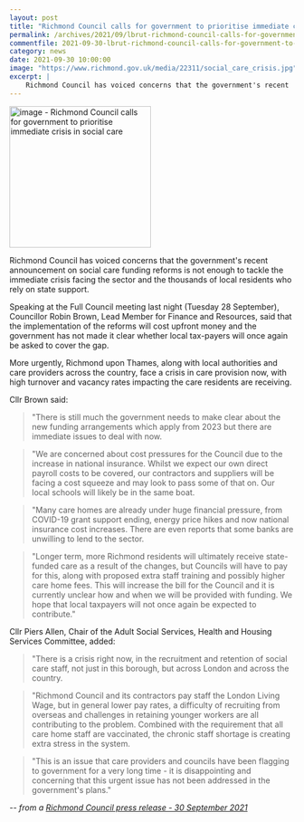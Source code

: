 ```yaml
---
layout: post
title: "Richmond Council calls for government to prioritise immediate crisis in social care"
permalink: /archives/2021/09/lbrut-richmond-council-calls-for-government-to-prioritise-immediate-crisis-in-social-care.html
commentfile: 2021-09-30-lbrut-richmond-council-calls-for-government-to-prioritise-immediate-crisis-in-social-care
category: news
date: 2021-09-30 10:00:00
image: "https://www.richmond.gov.uk/media/22311/social_care_crisis.jpg"
excerpt: |
    Richmond Council has voiced concerns that the government's recent  announcement on social care funding reforms is not enough to tackle the  immediate crisis facing the sector and the thousands of local residents who  rely on state support.
---
```

<img src="https://www.richmond.gov.uk/media/22311/social_care_crisis.jpg" alt="image - Richmond Council calls for government to prioritise immediate crisis in social care" width="250" class="photo right" alt="" >


Richmond Council has voiced concerns that the government's recent  announcement on social care funding reforms is not enough to tackle the  immediate crisis facing the sector and the thousands of local residents who  rely on state support.

Speaking at the Full Council meeting last night (Tuesday 28 September),  Councillor Robin Brown, Lead Member for Finance and Resources, said that  the implementation of the reforms will cost upfront money and the  government has not made it clear whether local tax-payers will once again  be asked to cover the gap.

More urgently, Richmond upon Thames, along with local authorities and care  providers across the country, face a crisis in care provision now, with  high turnover and vacancy rates impacting the care residents are receiving.

Cllr Brown said:

> "There is still much the government needs to make clear about the new  funding arrangements which apply from 2023 but there are immediate issues  to deal with now.

> "We are concerned about cost pressures for the Council due to the increase  in national insurance. Whilst we expect our own direct payroll costs to be  covered, our contractors and suppliers will be facing a cost squeeze and  may look to pass some of that on. Our local schools will likely be in the  same boat.

> "Many care homes are already under huge financial pressure, from COVID-19  grant support ending, energy price hikes and now national insurance cost  increases. There are even reports that some banks are unwilling to lend to  the sector.

> "Longer term, more Richmond residents will ultimately receive state-funded  care as a result of the changes, but Councils will have to pay for this,  along with proposed extra staff training and possibly higher care home  fees. This will increase the bill for the Council and it is currently  unclear how and when we will be provided with funding. We hope that local  taxpayers will not once again be expected to contribute."

Cllr Piers Allen, Chair of the Adult Social Services, Health and Housing  Services Committee, added:

> "There is a crisis right now, in the recruitment and retention of social  care staff, not just in this borough, but across London and across the  country.

> "Richmond Council and its contractors pay staff the London Living Wage, but  in general lower pay rates, a difficulty of recruiting from overseas and  challenges in retaining younger workers are all contributing to the  problem. Combined with the requirement that all care home staff are  vaccinated, the chronic staff shortage is creating extra stress in the  system.

> "This is an issue that care providers and councils have been flagging to  government for a very long time - it is disappointing and concerning that  this urgent issue has not been addressed in the government's plans."




<cite>-- from a [Richmond Council press release - 30 September 2021](https://www.richmond.gov.uk/news/september_2021/council_calls_for_government_to_prioritise_social_care_crisis)</cite>
